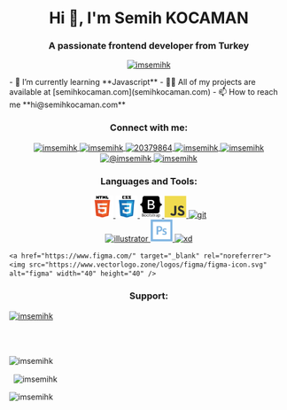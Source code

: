 <h1 align="center">Hi 👋, I'm Semih KOCAMAN</h1>
<h3 align="center">A passionate frontend developer from Turkey</h3>
<p align="center">
  <a href="https://twitter.com/imsemihk" target="blank">
    <img src="https://img.shields.io/twitter/follow/imsemihk?logo=twitter&style=for-the-badge" alt="imsemihk" />
  </a>
</p> - 🌱 I’m currently learning **Javascript** - 👨‍💻 All of my projects are available at [semihkocaman.com](semihkocaman.com) - 📫 How to reach me **hi@semihkocaman.com** <h3 align="center">Connect with me:</h3>
<p align="center">
  <a href="https://twitter.com/imsemihk" target="blank">
    <img align="center" src="https://raw.githubusercontent.com/rahuldkjain/github-profile-readme-generator/master/src/images/icons/Social/twitter.svg" alt="imsemihk" height="30" width="40" />
  </a>
  <a href="https://linkedin.com/in/imsemihk" target="blank">
    <img align="center" src="https://raw.githubusercontent.com/rahuldkjain/github-profile-readme-generator/master/src/images/icons/Social/linked-in-alt.svg" alt="imsemihk" height="30" width="40" />
  </a>
  <a href="https://stackoverflow.com/users/20379864" target="blank">
    <img align="center" src="https://raw.githubusercontent.com/rahuldkjain/github-profile-readme-generator/master/src/images/icons/Social/stack-overflow.svg" alt="20379864" height="30" width="40" />
  </a>
  <a href="https://fb.com/imsemihk" target="blank">
    <img align="center" src="https://raw.githubusercontent.com/rahuldkjain/github-profile-readme-generator/master/src/images/icons/Social/facebook.svg" alt="imsemihk" height="30" width="40" />
  </a>
  <a href="https://instagram.com/imsemihk" target="blank">
    <img align="center" src="https://raw.githubusercontent.com/rahuldkjain/github-profile-readme-generator/master/src/images/icons/Social/instagram.svg" alt="imsemihk" height="30" width="40" />
  </a>
  <a href="https://medium.com/@imsemihk" target="blank">
    <img align="center" src="https://raw.githubusercontent.com/rahuldkjain/github-profile-readme-generator/master/src/images/icons/Social/medium.svg" alt="@imsemihk" height="30" width="40" />
  </a>
  <a href="https://www.youtube.com/c/imsemihk" target="blank">
    <img align="center" src="https://raw.githubusercontent.com/rahuldkjain/github-profile-readme-generator/master/src/images/icons/Social/youtube.svg" alt="imsemihk" height="30" width="40" />
  </a>
</p>
<h3 align="center">Languages and Tools:</h3>
<p align="center">
  <a href="https://www.w3.org/html/" target="_blank" rel="noreferrer">
    <img src="https://raw.githubusercontent.com/devicons/devicon/master/icons/html5/html5-original-wordmark.svg" alt="html5" width="40" height="40" />
  </a>
  <a href="https://www.w3schools.com/css/" target="_blank" rel="noreferrer">
    <img src="https://raw.githubusercontent.com/devicons/devicon/master/icons/css3/css3-original-wordmark.svg" alt="css3" width="40" height="40" />
  </a>
  <a href="https://getbootstrap.com" target="_blank" rel="noreferrer">
    <img src="https://raw.githubusercontent.com/devicons/devicon/master/icons/bootstrap/bootstrap-plain-wordmark.svg" alt="bootstrap" width="40" height="40" />
  </a>
   <a href="https://developer.mozilla.org/en-US/docs/Web/JavaScript" target="_blank" rel="noreferrer">
    <img src="https://raw.githubusercontent.com/devicons/devicon/master/icons/javascript/javascript-original.svg" alt="javascript" width="40" height="40" />
  </a>
  <a href="https://git-scm.com/" target="_blank" rel="noreferrer">
    <img src="https://www.vectorlogo.zone/logos/git-scm/git-scm-icon.svg" alt="git" width="40" height="40" />
  </a></br>
      <a href="https://www.adobe.com/in/products/illustrator.html" target="_blank" rel="noreferrer">
    <img src="https://www.vectorlogo.zone/logos/adobe_illustrator/adobe_illustrator-icon.svg" alt="illustrator" width="40" height="40" />
  </a>
  <a href="https://www.photoshop.com/en" target="_blank" rel="noreferrer">
    <img src="https://raw.githubusercontent.com/devicons/devicon/master/icons/photoshop/photoshop-line.svg" alt="photoshop" width="40" height="40" />
  </a>
  <a href="https://www.adobe.com/products/xd.html" target="_blank" rel="noreferrer">
    <img src="https://cdn.worldvectorlogo.com/logos/adobe-xd.svg" alt="xd" width="40" height="40" />
  </a>

    <a href="https://www.figma.com/" target="_blank" rel="noreferrer">
    <img src="https://www.vectorlogo.zone/logos/figma/figma-icon.svg" alt="figma" width="40" height="40" />
  </a>
</p>
<h3 align="center">Support:</h3>
<p>
  <a href="https://www.buymeacoffee.com/imsemihk">
    <img align="center" src="https://cdn.buymeacoffee.com/buttons/v2/default-yellow.png" height="50" width="210" alt="imsemihk" />
  </a>
</p>
<br>
<br>
<p>
  <img align="center" src="https://github-readme-stats.vercel.app/api/top-langs?username=imsemihk&show_icons=true&locale=en&layout=compact" alt="imsemihk" />
</p>
<p>&nbsp; <img align="center" src="https://github-readme-stats.vercel.app/api?username=imsemihk&show_icons=true&locale=en" alt="imsemihk" />
</p>
<p>
  <img align="center" src="https://github-readme-streak-stats.herokuapp.com/?user=imsemihk&" alt="imsemihk" />
</p>

